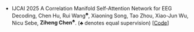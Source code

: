 - <span class="conf-badge">IJCAI 2025</span>
A Correlation Manifold Self-Attention Network for EEG Decoding,
Chen Hu, Rui Wang<sup>♣</sup>, Xiaoning Song, Tao Zhou, Xiao-Jun Wu, Nicu Sebe, **Ziheng Chen<sup>♣</sup>**. (♣ denotes equal supervision)
[[Code](https://github.com/ChenHu-ML/CorAtt)]


